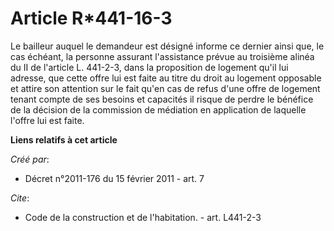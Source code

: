 # Article R*441-16-3

Le bailleur auquel le demandeur est désigné informe ce dernier ainsi que, le cas échéant, la personne assurant l'assistance
prévue au troisième alinéa du II de l'article L. 441-2-3, dans la proposition de logement qu'il lui adresse, que cette offre
lui est faite au titre du droit au logement opposable et attire son attention sur le fait qu'en cas de refus d'une offre de
logement tenant compte de ses besoins et capacités il risque de perdre le bénéfice de la décision de la commission de
médiation en application de laquelle l'offre lui est faite.

**Liens relatifs à cet article**

_Créé par_:

  - Décret n°2011-176 du 15 février 2011 - art. 7

_Cite_:

  - Code de la construction et de l'habitation. - art. L441-2-3
